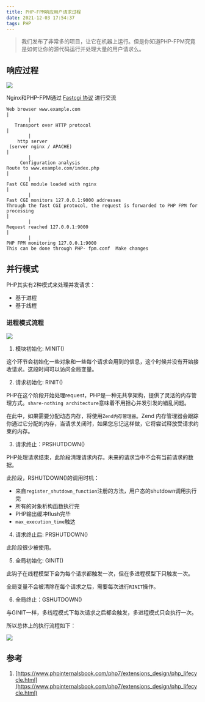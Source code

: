 ```yaml
---
title: PHP-FPM响应用户请求过程
date: 2021-12-03 17:54:37
tags: PHP
---
```


> 我们发布了非常多的项目，让它在机器上运行。但是你知道PHP-FPM究竟是如何让你的源代码运行并处理大量的用户请求么。

## 响应过程

![](https://vison-blog.oss-cn-beijing.aliyuncs.com/20211203094817.png)

<!--more-->

Nginx和PHP-FPM通过 [Fastcgi 协议](http://www.mit.edu/~yandros/doc/specs/fcgi-spec.html) 进行交流

```
Web browser www.example.com
|
        |
   Transport over HTTP protocol  
|
        |
    http server
 (server nginx / APACHE)            
|
        |
     Configuration analysis    
Route to www.example.com/index.php
|
        |
Fast CGI module loaded with nginx
|
        |
Fast CGI monitors 127.0.0.1:9000 addresses
Through the fast CGI protocol, the request is forwarded to PHP FPM for processing
|
        |
Request reached 127.0.0.1:9000
|
        |
PHP FPM monitoring 127.0.0.1:9000
This can be done through PHP- fpm.conf  Make changes
```

## 并行模式

PHP其实有2种模式来处理并发请求：

- 基于进程
- 基于线程

### 进程模式流程

![](https://vison-blog.oss-cn-beijing.aliyuncs.com/20211203101157.png)

1. 模块初始化: MINIT()

这个环节会初始化一些对象和一些每个请求会用到的信息，这个时候并没有开始接收请求。这段时间可以访问全局变量。

2. 请求初始化: RINIT()

PHP在这个阶段开始处理request，PHP是一种无共享架构，提供了灵活的内存管理方式。`share-nothing architecture`意味着不用担心并发引发的错乱问题。

在此中，如果需要分配动态内存，将使用`Zend内存管理器`。Zend 内存管理器会跟踪你通过它分配的内存，当请求关闭时，如果您忘记这样做，它将尝试释放受请求约束的内存。

3. 请求终止：PRSHUTDOWN()

PHP处理请求结束，此阶段清理请求内存。未来的请求当中不会有当前请求的数据。

此阶段，RSHUTDOWN()的调用时机：

- 来自`register_shutdown_function`注册的方法，用户态的shutdown调用执行完
- 所有的对象析构函数执行完
- PHP输出缓冲flush完毕
- `max_execution_time`触达

4. 请求终止后: PRSHUTDOWN()

此阶段很少被使用。

5. 全局初始化: GINIT()

此钩子在线程模型下会为每个请求都触发一次，但在多进程模型下只触发一次。

全局变量不会被清除在每个请求之后，需要每次进行`RINIT`操作。

6. 全局终止：GSHUTDOWN()

与GINIT一样，多线程模式下每次请求之后都会触发，多进程模式只会执行一次。

所以总体上的执行流程如下：

![](https://vison-blog.oss-cn-beijing.aliyuncs.com/20211203175045.png)

## 参考

1. [https://www.phpinternalsbook.com/php7/extensions_design/php_lifecycle.html](https://www.phpinternalsbook.com/php7/extensions_design/php_lifecycle.html)
